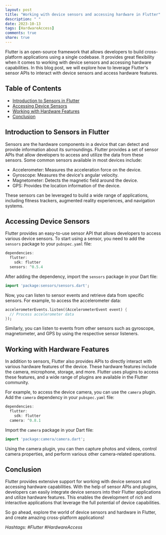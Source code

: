 ```yaml
---
layout: post
title: "Working with device sensors and accessing hardware in Flutter"
description: " "
date: 2023-10-13
tags: [HardwareAccess]
comments: true
share: true
---
```


Flutter is an open-source framework that allows developers to build cross-platform applications using a single codebase. It provides great flexibility when it comes to working with device sensors and accessing hardware capabilities. In this blog post, we will explore how to leverage Flutter's sensor APIs to interact with device sensors and access hardware features.

## Table of Contents
- [Introduction to Sensors in Flutter](#introduction-to-sensors-in-flutter)
- [Accessing Device Sensors](#accessing-device-sensors)
- [Working with Hardware Features](#working-with-hardware-features)
- [Conclusion](#conclusion)

## Introduction to Sensors in Flutter

Sensors are the hardware components in a device that can detect and provide information about its surroundings. Flutter provides a set of sensor APIs that allow developers to access and utilize the data from these sensors. Some common sensors available in most devices include:

- Accelerometer: Measures the acceleration force on the device.
- Gyroscope: Measures the device's angular velocity.
- Magnetometer: Detects the magnetic field around the device.
- GPS: Provides the location information of the device.

These sensors can be leveraged to build a wide range of applications, including fitness trackers, augmented reality experiences, and navigation systems.

## Accessing Device Sensors

Flutter provides an easy-to-use sensor API that allows developers to access various device sensors. To start using a sensor, you need to add the `sensors` package to your `pubspec.yaml` file:

```dart
dependencies:
  flutter:
    sdk: flutter
  sensors: ^0.5.4
```

After adding the dependency, import the `sensors` package in your Dart file:

```dart
import 'package:sensors/sensors.dart';
```

Now, you can listen to sensor events and retrieve data from specific sensors. For example, to access the accelerometer data:

```dart
accelerometerEvents.listen((AccelerometerEvent event) {
  // Process accelerometer data
});
```

Similarly, you can listen to events from other sensors such as gyroscope, magnetometer, and GPS by using the respective sensor listeners.

## Working with Hardware Features

In addition to sensors, Flutter also provides APIs to directly interact with various hardware features of the device. These hardware features include the camera, microphone, storage, and more. Flutter uses plugins to access these features, and a wide range of plugins are available in the Flutter community.

For example, to access the device camera, you can use the `camera` plugin. Add the `camera` dependency in your `pubspec.yaml` file:

```dart
dependencies:
  flutter:
    sdk: flutter
  camera: ^0.8.1
```

Import the `camera` package in your Dart file:

```dart
import 'package:camera/camera.dart';
```

Using the camera plugin, you can then capture photos and videos, control camera properties, and perform various other camera-related operations.

## Conclusion

Flutter provides extensive support for working with device sensors and accessing hardware capabilities. With the help of sensor APIs and plugins, developers can easily integrate device sensors into their Flutter applications and utilize hardware features. This enables the development of rich and interactive applications that leverage the full potential of device capabilities.

So go ahead, explore the world of device sensors and hardware in Flutter, and create amazing cross-platform applications!

_Hashtags: #Flutter #HardwareAccess_
